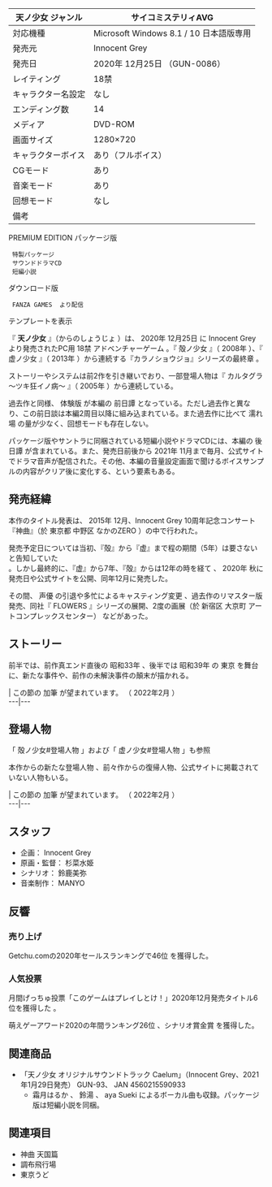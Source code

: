 天ノ少女  ジャンル  |  サイコミステリィAVG   
---|---  
対応機種  |  Microsoft Windows  8.1  /  10  日本語版専用   
発売元  |  Innocent Grey   
発売日  |  2020年  12月25日  （GUN-0086）   
レイティング  |  18禁   
キャラクター名設定  |  なし   
エンディング数  |  14   
メディア  |  DVD-ROM   
画面サイズ  |  1280×720   
キャラクターボイス  |  あり（フルボイス）   
CGモード  |  あり   
音楽モード  |  あり   
回想モード  |  なし   
備考  | 

PREMIUM EDITION パッケージ版

     特製パッケージ 
     サウンドドラマCD 
     短編小説 
ダウンロード版

     FANZA GAMES  より配信   
テンプレートを表示  
  
『 **天ノ少女** 』（からのしょうじょ    ）は、  2020年  12月25日  に  Innocent Grey  より発売されたPC用
18禁  アドベンチャーゲーム  。『  殻ノ少女  』（  2008年  ）、『  虚ノ少女  』（  2013年
）から連続する『カラノショウジョ』シリーズの最終章    。

ストーリーやシステムは前2作を引き継いでおり、一部登場人物は『  カルタグラ 〜ツキ狂イノ病〜  』（  2005年  ）から連続している。

過去作と同様、  体験版  が本編の  前日譚  となっている。ただし過去作と異なり、この前日談は本編2周目以降に組み込まれている。また過去作に比べて
濡れ場  の量が少なく、回想モードも存在しない。

パッケージ版やサントラに同梱されている短編小説やドラマCDには、本編の  後日譚  が含まれている。また、発売日前後から  2021年
11月まで毎月、公式サイトでドラマ音声が配信された。その他、本編の音量設定画面で聞けるボイスサンプルの内容がクリア後に変化する、という要素もある。

##  発売経緯  

本作のタイトル発表は、  2015年  12月、Innocent Grey 10周年記念コンサート『神曲』（於  東京都  中野区  なかのZERO
）の中で行われた。

発売予定日については当初、『殻』から『虚』まで程の期間（5年）は要さないと告知していた  
。しかし最終的に、『虚』から7年、『殻』からは12年の時を経て    、  2020年  秋に発売日や公式サイトを公開、同年12月に発売した。

その間、  声優  の引退や多忙によるキャスティング変更      、過去作のリマスター版発売、同社『  FLOWERS
』シリーズの展開、2度の画展（於  新宿区  大京町  アートコンプレックスセンター）      などがあった。

##  ストーリー  

前半では、前作真エンド直後の  昭和33年  、後半では  昭和39年  の  東京  を舞台に、新たな事件や、前作の未解決事件の顛末が描かれる。

|  この節の  加筆  が望まれています。  （  2022年2月  ）  
---|---  
  
##  登場人物  

「  殻ノ少女#登場人物  」および「  虚ノ少女#登場人物  」も参照

本作からの新たな登場人物    、前々作からの復帰人物、公式サイトに掲載されていない人物もいる。

|  この節の  加筆  が望まれています。  （  2022年2月  ）  
---|---  
  
##  スタッフ  

  * 企画：  Innocent Grey 
  * 原画・監督：  杉菜水姫   
  * シナリオ：  鈴鹿美弥   
  * 音楽制作：  MANYO 

##  反響  

###  売り上げ  

Getchu.comの2020年セールスランキングで46位    を獲得した。

###  人気投票  

月間げっちゅ投票「このゲームはプレイしとけ！」2020年12月発売タイトル6位を獲得した    。

萌えゲーアワード2020の年間ランキング26位    、シナリオ賞金賞    を獲得した。

##  関連商品  

  * 「天ノ少女 オリジナルサウンドトラック Caelum」（Innocent Grey、2021年1月29日発売） GUN-93、  JAN  4560215590933 
    * 霜月はるか  、  鈴湯  、  aya Sueki  によるボーカル曲も収録。パッケージ版は短編小説を同梱。 

##  関連項目  

  * 神曲 天国篇 
  * 調布飛行場 
  * 東京うど 

